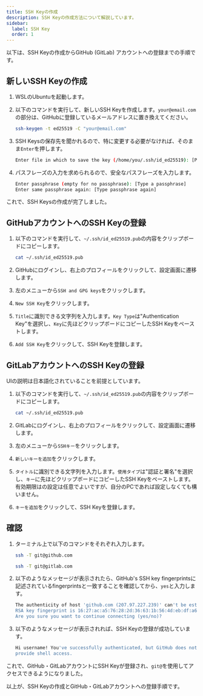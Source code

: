 ```yaml
---
title: SSH Keyの作成
description: SSH Keyの作成方法について解説しています。
sidebar:
  label: SSH Key
  order: 1
---
```



以下は、SSH Keyの作成からGitHub (GitLab) アカウントへの登録までの手順です。

## 新しいSSH Keyの作成

1. WSLのUbuntuを起動します。

2. 以下のコマンドを実行して、新しいSSH Keyを作成します。`your@email.com`の部分は、GitHubに登録しているメールアドレスに置き換えてください。

   ```bash
   ssh-keygen -t ed25519 -C "your@email.com"
   ```

3. SSH Keysの保存先を聞かれるので、特に変更する必要がなければ、そのまま`Enter`を押します。

   ```bash
   Enter file in which to save the key (/home/you/.ssh/id_ed25519): [Press enter]
   ```

4. パスフレーズの入力を求められるので、安全なパスフレーズを入力します。

   ```bash
   Enter passphrase (empty for no passphrase): [Type a passphrase]
   Enter same passphrase again: [Type passphrase again]
   ```

これで、SSH Keysの作成が完了しました。

## GitHubアカウントへのSSH Keyの登録

1. 以下のコマンドを実行して、`~/.ssh/id_ed25519.pub`の内容をクリップボードにコピーします。

   ```bash
   cat ~/.ssh/id_ed25519.pub
   ```

2. GitHubにログインし、右上のプロフィールをクリックして、設定画面に遷移します。

3. 左のメニューから`SSH and GPG keys`をクリックします。

4. `New SSH Key`をクリックします。

5. `Title`に識別できる文字列を入力します。`Key Type`は"Authentication Key"を選択し、`Key`に先ほどクリップボードにコピーしたSSH Keyをペーストします。

6. `Add SSH Key`をクリックして、SSH Keyを登録します。

## GitLabアカウントへのSSH Keyの登録

UIの説明は日本語化されていることを前提としています。

1. 以下のコマンドを実行して、`~/.ssh/id_ed25519.pub`の内容をクリップボードにコピーします。

   ```bash
   cat ~/.ssh/id_ed25519.pub
   ```

2. GitLabにログインし、右上のプロフィールをクリックして、設定画面に遷移します。

3. 左のメニューから`SSHキー`をクリックします。

4. `新しいキーを追加`をクリックします。

5. `タイトル`に識別できる文字列を入力します。`使用タイプ`は"認証と署名"を選択し、`キー`に先ほどクリップボードにコピーしたSSH Keyをペーストします。有効期限はの設定は任意でよいですが、自分のPCであれば設定しなくても構いません。

6. `キーを追加`をクリックして、SSH Keyを登録します。

## 確認

1. ターミナル上で以下のコマンドをそれぞれ入力します。

   ```bash
   ssh -T git@github.com
   ```

   ```bash
   ssh -T git@gitlab.com
   ```

2. 以下のようなメッセージが表示されたら、GitHub's SSH key fingerprintsに記述されているfingerprintsと一致することを確認してから、`yes`と入力します。

   ```bash
   The authenticity of host 'github.com (207.97.227.239)' can't be established.
   RSA key fingerprint is 16:27:ac:a5:76:28:2d:36:63:1b:56:4d:eb:df:a6:48.
   Are you sure you want to continue connecting (yes/no)?
   ```

3. 以下のようなメッセージが表示されれば、SSH Keyの登録が成功しています。

   ```bash
   Hi username! You've successfully authenticated, but GitHub does not
   provide shell access.
   ```

これで、GitHub・GitLabアカウントにSSH Keyが登録され、`git@`を使用してアクセスできるようになりました。

以上が、SSH Keyの作成とGitHub・GitLabアカウントへの登録手順です。
